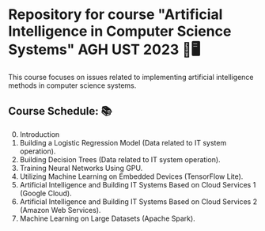 # Repository for course "Artificial Intelligence in Computer Science Systems" AGH UST 2023 🤖🖥️

This course focuses on issues related to implementing artificial intelligence methods in computer science systems.

## **Course Schedule:** 📚

0. Introduction
1. Building a Logistic Regression Model (Data related to IT system operation).
2. Building Decision Trees (Data related to IT system operation).
3. Training Neural Networks Using GPU.
4. Utilizing Machine Learning on Embedded Devices (TensorFlow Lite).
5. Artificial Intelligence and Building IT Systems Based on Cloud Services 1 (Google Cloud).
6. Artificial Intelligence and Building IT Systems Based on Cloud Services 2 (Amazon Web Services).
7. Machine Learning on Large Datasets (Apache Spark).
